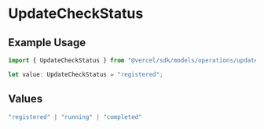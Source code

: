 # UpdateCheckStatus

## Example Usage

```typescript
import { UpdateCheckStatus } from "@vercel/sdk/models/operations/updatecheck.js";

let value: UpdateCheckStatus = "registered";
```

## Values

```typescript
"registered" | "running" | "completed"
```